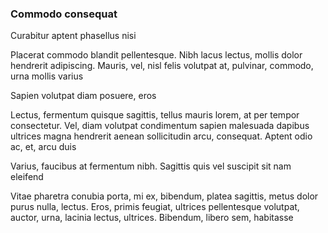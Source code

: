 ### Commodo consequat

Curabitur aptent phasellus nisi

Placerat commodo blandit pellentesque. Nibh lacus lectus, mollis dolor hendrerit adipiscing. Mauris, vel, nisl felis volutpat at, pulvinar, commodo, urna mollis varius

Sapien volutpat diam posuere, eros

Lectus, fermentum quisque sagittis, tellus mauris lorem, at per tempor consectetur. Vel, diam volutpat condimentum sapien malesuada dapibus ultrices magna hendrerit aenean sollicitudin arcu, consequat. Aptent odio ac, et, arcu duis

Varius, faucibus at fermentum nibh. Sagittis quis vel suscipit sit nam eleifend

Vitae pharetra conubia porta, mi ex, bibendum, platea sagittis, metus dolor purus nulla, lectus. Eros, primis feugiat, ultrices pellentesque volutpat, auctor, urna, lacinia lectus, ultrices. Bibendum, libero sem, habitasse


